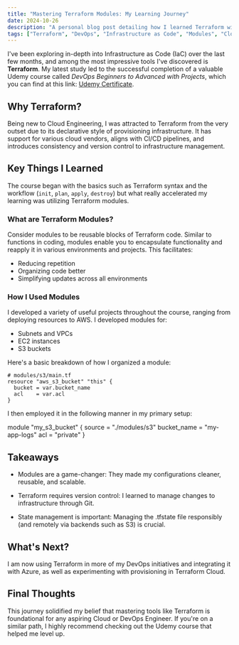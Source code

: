 ```yaml
---
title: "Mastering Terraform Modules: My Learning Journey"
date: 2024-10-26
description: "A personal blog post detailing how I learned Terraform with modules using hands-on practice and a thorough Udemy course."
tags: ["Terraform", "DevOps", "Infrastructure as Code", "Modules", "Cloud Engineering"]
---
```


I've been exploring in-depth into Infrastructure as Code (IaC) over the last few months, and among the most impressive tools I've discovered is **Terraform**. My latest study led to the successful completion of a valuable Udemy course called *DevOps Beginners to Advanced with Projects*, which you can find at this link: [Udemy Certificate](https://www.udemy.com/certificate/UC-31ed7e8b-7892-4bc0-8184-335d9c0dee8c/).

## Why Terraform?

Being new to Cloud Engineering, I was attracted to Terraform from the very outset due to its declarative style of provisioning infrastructure. It has support for various cloud vendors, aligns with CI/CD pipelines, and introduces consistency and version control to infrastructure management.

## Key Things I Learned

The course began with the basics such as Terraform syntax and the workflow (`init`, `plan`, `apply`, `destroy`) but what really accelerated my learning was utilizing Terraform modules.

### What are Terraform Modules?

Consider modules to be reusable blocks of Terraform code. Similar to functions in coding, modules enable you to encapsulate functionality and reapply it in various environments and projects. This facilitates:

- Reducing repetition  
- Organizing code better  
- Simplifying updates across all environments  

### How I Used Modules

I developed a variety of useful projects throughout the course, ranging from deploying resources to AWS. I developed modules for:

- Subnets and VPCs  
- EC2 instances  
- S3 buckets  

Here's a basic breakdown of how I organized a module:

```hcl
# modules/s3/main.tf
resource "aws_s3_bucket" "this" {
  bucket = var.bucket_name
  acl    = var.acl
}
```

I then employed it in the following manner in my primary setup:

module "my_s3_bucket" {
  source      = "./modules/s3"
  bucket_name = "my-app-logs"
  acl         = "private"
}


## Takeaways

- Modules are a game-changer: They made my configurations cleaner, reusable, and scalable.

- Terraform requires version control: I learned to manage changes to infrastructure through Git.

- State management is important: Managing the .tfstate file responsibly (and remotely via backends such as S3) is crucial.

## What's Next?

I am now using Terraform in more of my DevOps initiatives and integrating it with Azure, as well as experimenting with provisioning in Terraform Cloud.

## Final Thoughts
This journey solidified my belief that mastering tools like Terraform is foundational for any aspiring Cloud or DevOps Engineer. If you're on a similar path, I highly recommend checking out the Udemy course that helped me level up.